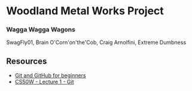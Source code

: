 # Woodland Metal Works Project

### Wagga Wagga Wagons
SwagFly01, Brain O'Corn'on'the'Cob, Craig Arnolfini, Extreme Dumbness <br>


## Resources
* [Git and GitHub for beginners](https://youtu.be/tRZGeaHPoaw)
* [CS50W - Lecture 1 - Git](https://youtu.be/NcoBAfJ6l2Q)
